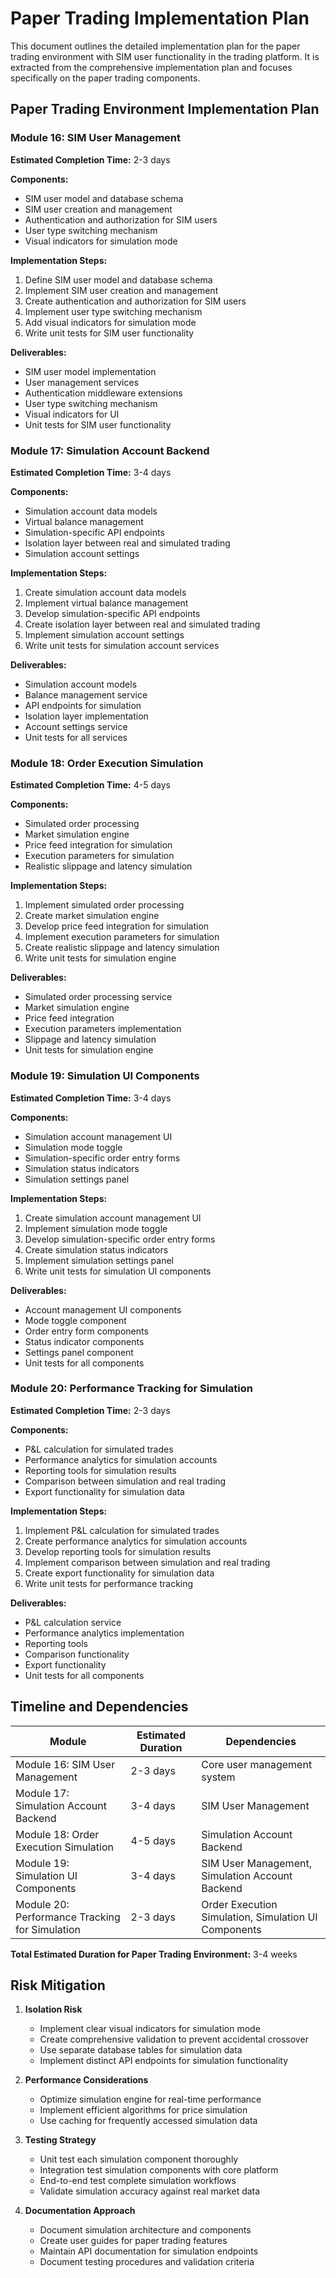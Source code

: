 # Paper Trading Implementation Plan

This document outlines the detailed implementation plan for the paper trading environment with SIM user functionality in the trading platform. It is extracted from the comprehensive implementation plan and focuses specifically on the paper trading components.

## Paper Trading Environment Implementation Plan

### Module 16: SIM User Management

**Estimated Completion Time:** 2-3 days

**Components:**
- SIM user model and database schema
- SIM user creation and management
- Authentication and authorization for SIM users
- User type switching mechanism
- Visual indicators for simulation mode

**Implementation Steps:**
1. Define SIM user model and database schema
2. Implement SIM user creation and management
3. Create authentication and authorization for SIM users
4. Implement user type switching mechanism
5. Add visual indicators for simulation mode
6. Write unit tests for SIM user functionality

**Deliverables:**
- SIM user model implementation
- User management services
- Authentication middleware extensions
- User type switching mechanism
- Visual indicators for UI
- Unit tests for SIM user functionality

### Module 17: Simulation Account Backend

**Estimated Completion Time:** 3-4 days

**Components:**
- Simulation account data models
- Virtual balance management
- Simulation-specific API endpoints
- Isolation layer between real and simulated trading
- Simulation account settings

**Implementation Steps:**
1. Create simulation account data models
2. Implement virtual balance management
3. Develop simulation-specific API endpoints
4. Create isolation layer between real and simulated trading
5. Implement simulation account settings
6. Write unit tests for simulation account services

**Deliverables:**
- Simulation account models
- Balance management service
- API endpoints for simulation
- Isolation layer implementation
- Account settings service
- Unit tests for all services

### Module 18: Order Execution Simulation

**Estimated Completion Time:** 4-5 days

**Components:**
- Simulated order processing
- Market simulation engine
- Price feed integration for simulation
- Execution parameters for simulation
- Realistic slippage and latency simulation

**Implementation Steps:**
1. Implement simulated order processing
2. Create market simulation engine
3. Develop price feed integration for simulation
4. Implement execution parameters for simulation
5. Create realistic slippage and latency simulation
6. Write unit tests for simulation engine

**Deliverables:**
- Simulated order processing service
- Market simulation engine
- Price feed integration
- Execution parameters implementation
- Slippage and latency simulation
- Unit tests for simulation engine

### Module 19: Simulation UI Components

**Estimated Completion Time:** 3-4 days

**Components:**
- Simulation account management UI
- Simulation mode toggle
- Simulation-specific order entry forms
- Simulation status indicators
- Simulation settings panel

**Implementation Steps:**
1. Create simulation account management UI
2. Implement simulation mode toggle
3. Develop simulation-specific order entry forms
4. Create simulation status indicators
5. Implement simulation settings panel
6. Write unit tests for simulation UI components

**Deliverables:**
- Account management UI components
- Mode toggle component
- Order entry form components
- Status indicator components
- Settings panel component
- Unit tests for all components

### Module 20: Performance Tracking for Simulation

**Estimated Completion Time:** 2-3 days

**Components:**
- P&L calculation for simulated trades
- Performance analytics for simulation accounts
- Reporting tools for simulation results
- Comparison between simulation and real trading
- Export functionality for simulation data

**Implementation Steps:**
1. Implement P&L calculation for simulated trades
2. Create performance analytics for simulation accounts
3. Develop reporting tools for simulation results
4. Implement comparison between simulation and real trading
5. Create export functionality for simulation data
6. Write unit tests for performance tracking

**Deliverables:**
- P&L calculation service
- Performance analytics implementation
- Reporting tools
- Comparison functionality
- Export functionality
- Unit tests for all components

## Timeline and Dependencies

| Module | Estimated Duration | Dependencies |
|--------|-------------------|--------------|
| Module 16: SIM User Management | 2-3 days | Core user management system |
| Module 17: Simulation Account Backend | 3-4 days | SIM User Management |
| Module 18: Order Execution Simulation | 4-5 days | Simulation Account Backend |
| Module 19: Simulation UI Components | 3-4 days | SIM User Management, Simulation Account Backend |
| Module 20: Performance Tracking for Simulation | 2-3 days | Order Execution Simulation, Simulation UI Components |

**Total Estimated Duration for Paper Trading Environment:** 3-4 weeks

## Risk Mitigation

1. **Isolation Risk**
   - Implement clear visual indicators for simulation mode
   - Create comprehensive validation to prevent accidental crossover
   - Use separate database tables for simulation data
   - Implement distinct API endpoints for simulation functionality

2. **Performance Considerations**
   - Optimize simulation engine for real-time performance
   - Implement efficient algorithms for price simulation
   - Use caching for frequently accessed simulation data

3. **Testing Strategy**
   - Unit test each simulation component thoroughly
   - Integration test simulation components with core platform
   - End-to-end test complete simulation workflows
   - Validate simulation accuracy against real market data

4. **Documentation Approach**
   - Document simulation architecture and components
   - Create user guides for paper trading features
   - Maintain API documentation for simulation endpoints
   - Document testing procedures and validation criteria
